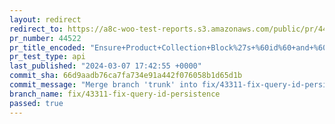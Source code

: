 ```yaml
---
layout: redirect
redirect_to: https://a8c-woo-test-reports.s3.amazonaws.com/public/pr/44522/api/index.html
pr_number: 44522
pr_title_encoded: "Ensure+Product+Collection+Block%27s+%60id%60+and+%60queryId%60+Uniqueness"
pr_test_type: api
last_published: "2024-03-07 17:42:55 +0000"
commit_sha: 66d9aadb76ca7fa734e91a442f076058b1d65d1b
commit_message: "Merge branch 'trunk' into fix/43311-fix-query-id-persistence"
branch_name: fix/43311-fix-query-id-persistence
passed: true
---
```

